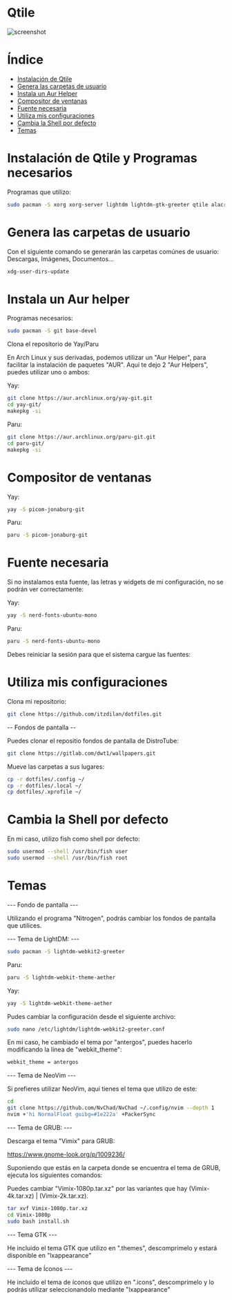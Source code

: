 # Qtile

![screenshot](https://user-images.githubusercontent.com/99371498/178992999-86d2f302-a07f-43f4-b37b-7be9ed9fe288.png)

# Índice 
- [Instalación de Qtile](#instalación-de-qtile)
- [Genera las carpetas de usuario](#genera-las-carpetas-de-usuario)
- [Instala un Aur Helper](#instala-un-aur-helper)
- [Compositor de ventanas](#compositor-de-ventanas)
- [Fuente necesaria](#fuente-necesaria)
- [Utiliza mis configuraciones](#utiliza-mis-configuraciones)
- [Cambia la Shell por defecto](#cambia-la-shell-por-defecto)
- [Temas](#temas)

# Instalación de Qtile y Programas necesarios

Programas que utilizo:

```bash
sudo pacman -S xorg xorg-server lightdm lightdm-gtk-greeter qtile alacritty fish starship pcmanfm rofi nitrogen scrot redshift file-roller gvfs glib2 gvfs-mtp udiskie network-manager-applet cbatticon pulseaudio pavucontrol pamixer alsa-utils brightnessctl playerctl gedit eog arandr xdg-user-dirs ntfs-3g lxappearance vlc dunst nano neovim lsd bat lxsession xscreensaver
```

# Genera las carpetas de usuario

Con el siguiente comando se generarán las carpetas comúnes de usuario: Descargas, Imágenes, Documentos...

```bash
xdg-user-dirs-update
```

# Instala un Aur helper

Programas necesarios:

```bash
sudo pacman -S git base-devel
```

Clona el repositorio de Yay/Paru

En Arch Linux y sus derivadas, podemos utilizar un "Aur Helper", para facilitar la instalación de paquetes "AUR". Aquí te dejo 2 "Aur Helpers", puedes utilizar uno o ambos:

Yay:

```bash
git clone https://aur.archlinux.org/yay-git.git
cd yay-git/ 
makepkg -si
```

Paru:

```bash
git clone https://aur.archlinux.org/paru-git.git
cd paru-git/ 
makepkg -si
````
# Compositor de ventanas

Yay:

```bash
yay -S picom-jonaburg-git
```

Paru:

```bash
paru -S picom-jonaburg-git
```

# Fuente necesaria

Si no instalamos esta fuente, las letras y widgets de mi configuración, no se podrán ver correctamente:

Yay:

```bash
yay -S nerd-fonts-ubuntu-mono
```

Paru:

```bash
paru -S nerd-fonts-ubuntu-mono
```

Debes reiniciar la sesión para que el sistema cargue las fuentes:

# Utiliza mis configuraciones

Clona mi repositorio:

```bash
git clone https://github.com/itzdilan/dotfiles.git
```

-- Fondos de pantalla --

Puedes clonar el repositio fondos de pantalla de DistroTube:

```bash
git clone https://gitlab.com/dwt1/wallpapers.git
```

Mueve las carpetas a sus lugares:

```bash
cp -r dotfiles/.config ~/
cp -r dotfiles/.local ~/
cp dotfiles/.xprofile ~/
```

# Cambia la Shell por defecto

En mi caso, utilizo fish como shell por defecto:

```bash
sudo usermod --shell /usr/bin/fish user
sudo usermod --shell /usr/bin/fish root
```

# Temas

--- Fondo de pantalla ---

Utilizando el programa "Nitrogen", podrás cambiar los fondos de pantalla que utilices.

--- Tema de LightDM: ---

```bash
sudo pacman -S lightdm-webkit2-greeter
```

Paru:

```bash
paru -S lightdm-webkit-theme-aether
```

Yay:

```bash
yay -S lightdm-webkit-theme-aether
```

Pudes cambiar la configuración desde el siguiente archivo:

```bash
sudo nano /etc/lightdm/lightdm-webkit2-greeter.conf
```

En mi caso, he cambiado el tema por "antergos", puedes hacerlo modificando la línea de "webkit_theme":

```bash
webkit_theme = antergos
```

--- Tema de NeoVim ---

Si prefieres utilizar NeoVim, aquí tienes el tema que utilizo de este:

```bash
cd
git clone https://github.com/NvChad/NvChad ~/.config/nvim --depth 1
nvim +'hi NormalFloat guibg=#1e222a' +PackerSync
```

--- Tema de GRUB: ---

Descarga el tema "Vimix" para GRUB:

https://www.gnome-look.org/p/1009236/

Suponiendo que estás en la carpeta donde se encuentra el tema de GRUB, ejecuta los siguientes comandos:

Puedes cambiar "Vimix-1080p.tar.xz" por las variantes que hay (Vimix-4k.tar.xz) | (Vimix-2k.tar.xz).

```bash
tar xvf Vimix-1080p.tar.xz
cd Vimix-1080p
sudo bash install.sh
```

--- Tema GTK ---

He incluido el tema GTK que utilizo en ".themes", descomprimelo y estará disponible en "lxappearance"

--- Tema de Íconos ---

He incluido el tema de íconos que utilizo en ".icons", descomprimelo y lo podrás utilizar seleccionandolo mediante "lxappearance"
